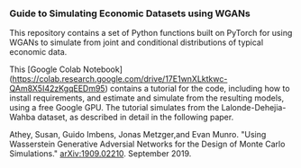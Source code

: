 ### Guide to Simulating Economic Datasets using WGANs

This repository contains a set of Python functions built on PyTorch for using WGANs to simulate from joint and conditional distributions of typical economic data. 

This [Google Colab Notebook] (https://colab.research.google.com/drive/17E1wnXLktkwc-QAm8X5I42zKgqEEDm95) contains a tutorial for the code, including how to install requirements, and estimate and simulate from the resulting models, using a free Google GPU. The tutorial simulates from the Lalonde-Dehejia-Wahba dataset, as described in detail in the following paper. 


Athey, Susan, Guido Imbens, Jonas Metzger,and Evan Munro. 
"Using Wasserstein Generative Adversial Networks for the Design of Monte Carlo Simulations."
[arXiv:1909.02210](https://arxiv.org/abs/1909.02210). September 2019. 

